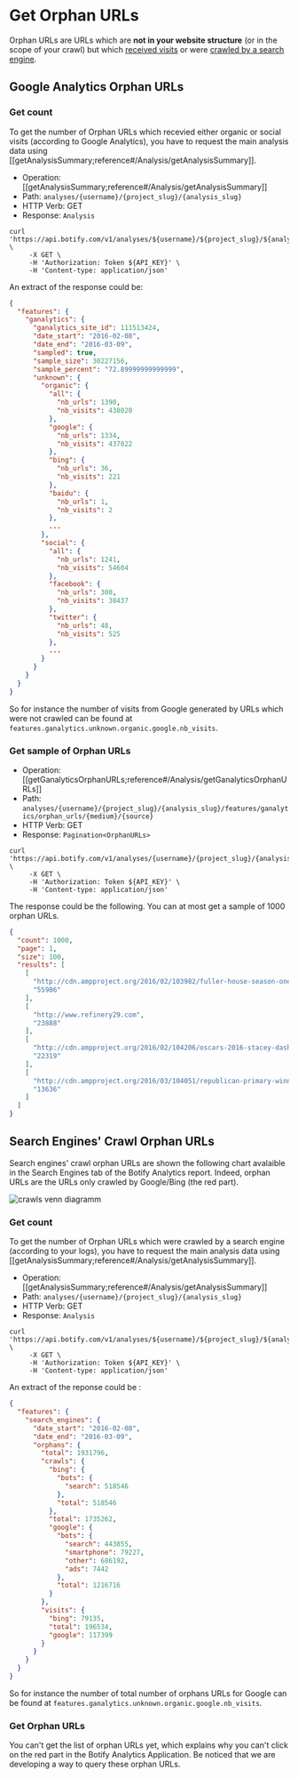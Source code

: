# Get Orphan URLs

Orphan URLs are URLs which are **not in your website structure** (or in the scope of your crawl) but which [received visits](#google-analytics-orphan-urls) or were [crawled by a search engine](#search-engines-crawl-orphan-urls).


## Google Analytics Orphan URLs

### Get count

To get the number of Orphan URLs which recevied either organic or social visits (according to Google Analytics), you have to request the main analysis data using [[getAnalysisSummary;reference#/Analysis/getAnalysisSummary]].

- Operation: [[getAnalysisSummary;reference#/Analysis/getAnalysisSummary]]
- Path: `analyses/{username}/{project_slug}/{analysis_slug}`
- HTTP Verb: GET
- Response: `Analysis`

```SH
curl 'https://api.botify.com/v1/analyses/${username}/${project_slug}/${analysis_slug}' \
     -X GET \
     -H 'Authorization: Token ${API_KEY}' \
     -H 'Content-type: application/json'
```

An extract of the response could be:

```JSON
{
  "features": {
    "ganalytics": {
      "ganalytics_site_id": 111513424,
      "date_start": "2016-02-08",
      "date_end": "2016-03-09",
      "sampled": true,
      "sample_size": 30227156,
      "sample_percent": "72.89999999999999",
      "unknown": {
        "organic": {
          "all": {
            "nb_urls": 1390,
            "nb_visits": 438020
          },
          "google": {
            "nb_urls": 1334,
            "nb_visits": 437022
          },
          "bing": {
            "nb_urls": 36,
            "nb_visits": 221
          },
          "baidu": {
            "nb_urls": 1,
            "nb_visits": 2
          },
          ...
        },
        "social": {
          "all": {
            "nb_urls": 1241,
            "nb_visits": 54604
          },
          "facebook": {
            "nb_urls": 300,
            "nb_visits": 38437
          },
          "twitter": {
            "nb_urls": 48,
            "nb_visits": 525
          },
          ...
        }
      }
    }
  }
}
```

So for instance the number of visits from Google generated by URLs which were not crawled can be found at `features.ganalytics.unknown.organic.google.nb_visits`.



### Get sample of Orphan URLs

- Operation: [[getGanalyticsOrphanURLs;reference#/Analysis/getGanalyticsOrphanURLs]]
- Path: `analyses/{username}/{project_slug}/{analysis_slug}/features/ganalytics/orphan_urls/{medium}/{source}`
- HTTP Verb: GET
- Response: `Pagination<OrphanURLs>`

```SH
curl 'https://api.botify.com/v1/analyses/{username}/{project_slug}/{analysis_slug}/features/ganalytics/orphan_urls/{medium}/{source}' \
     -X GET \
     -H 'Authorization: Token ${API_KEY}' \
     -H 'Content-type: application/json'
```

The response could be the following. You can at most get a sample of 1000 orphan URLs.

```JSON
{
  "count": 1000,
  "page": 1,
  "size": 100,
  "results": [
    [
      "http://cdn.ampproject.org/2016/02/103982/fuller-house-season-one",
      "55986"
    ],
    [
      "http://www.refinery29.com",
      "23888"
    ],
    [
      "http://cdn.ampproject.org/2016/02/104206/oscars-2016-stacey-dash",
      "22319"
    ],
    [
      "http://cdn.ampproject.org/2016/03/104051/republican-primary-winners-election-results-2016",
      "13636"
    ]
  ]
}
```

## Search Engines' Crawl Orphan URLs

Search engines' crawl orphan URLs are shown the following chart avalaible in the Search Engines tab of the Botify Analytics report. Indeed, orphan URLs are the URLs only crawled by Google/Bing (the red part).

![crawls venn diagramm](https://cloud.githubusercontent.com/assets/1886834/13709330/a0160116-e7b3-11e5-9166-896b2a4753cf.png)

### Get count

To get the number of Orphan URLs which were crawled by a search engine (according to your logs), you have to request the main analysis data using [[getAnalysisSummary;reference#/Analysis/getAnalysisSummary]].

- Operation: [[getAnalysisSummary;reference#/Analysis/getAnalysisSummary]]
- Path: `analyses/{username}/{project_slug}/{analysis_slug}`
- HTTP Verb: GET
- Response: `Analysis`

```SH
curl 'https://api.botify.com/v1/analyses/${username}/${project_slug}/${analysis_slug}' \
     -X GET \
     -H 'Authorization: Token ${API_KEY}' \
     -H 'Content-type: application/json'
```

An extract of the reponse could be :
```JSON
{
  "features": {
    "search_engines": {
      "date_start": "2016-02-08",
      "date_end": "2016-03-09",
      "orphans": {
        "total": 1931796,
        "crawls": {
          "bing": {
            "bots": {
              "search": 518546
            },
            "total": 518546
          },
          "total": 1735262,
          "google": {
            "bots": {
              "search": 443855,
              "smartphone": 79227,
              "other": 686192,
              "ads": 7442
            },
            "total": 1216716
          }
        },
        "visits": {
          "bing": 79135,
          "total": 196534,
          "google": 117399
        }
      }
    }
  }
}
```

So for instance the number of total number of orphans URLs for Google can be found at `features.ganalytics.unknown.organic.google.nb_visits`.



### Get Orphan URLs

You can't get the list of orphan URLs yet, which explains why you can't click on the red part in the Botify Analytics Application. Be noticed that we are developing a way to query these orphan URLs.
